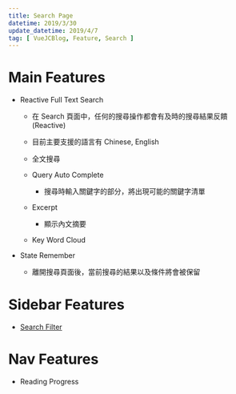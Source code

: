 ```yaml
---
title: Search Page
datetime: 2019/3/30
update_datetime: 2019/4/7
tag: [ VueJCBlog, Feature, Search ]
---
```


# Main Features

  * Reactive Full Text Search

    * 在 Search 頁面中，任何的搜尋操作都會有及時的搜尋結果反饋(Reactive)
  
    * 目前主要支援的語言有 Chinese, English

    * 全文搜尋

    * Query Auto Complete

      * 搜尋時輸入關鍵字的部分，將出現可能的關鍵字清單
  
    * Excerpt

      * 顯示內文摘要

    * Key Word Cloud

  * State Remember 

    * 離開搜尋頁面後，當前搜尋的結果以及條件將會被保留

# Sidebar Features

  * [Search Filter](/VueJCBlog/Feature/sidebar-feature.html#Search%20Filter)
  
# Nav Features

  * Reading Progress